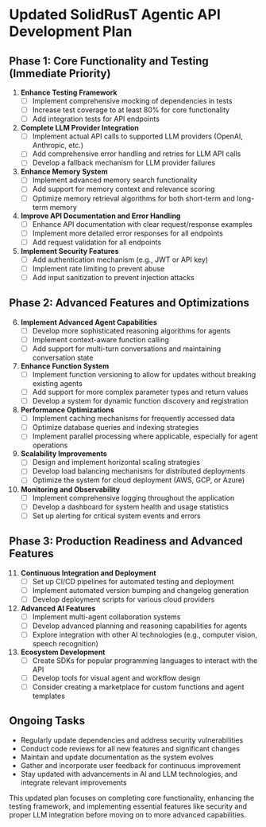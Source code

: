 # Updated SolidRusT Agentic API Development Plan

## Phase 1: Core Functionality and Testing (Immediate Priority)

1. **Enhance Testing Framework**
   - [ ] Implement comprehensive mocking of dependencies in tests
   - [ ] Increase test coverage to at least 80% for core functionality
   - [ ] Add integration tests for API endpoints

2. **Complete LLM Provider Integration**
   - [ ] Implement actual API calls to supported LLM providers (OpenAI, Anthropic, etc.)
   - [ ] Add comprehensive error handling and retries for LLM API calls
   - [ ] Develop a fallback mechanism for LLM provider failures

3. **Enhance Memory System**
   - [ ] Implement advanced memory search functionality
   - [ ] Add support for memory context and relevance scoring
   - [ ] Optimize memory retrieval algorithms for both short-term and long-term memory

4. **Improve API Documentation and Error Handling**
   - [ ] Enhance API documentation with clear request/response examples
   - [ ] Implement more detailed error responses for all endpoints
   - [ ] Add request validation for all endpoints

5. **Implement Security Features**
   - [ ] Add authentication mechanism (e.g., JWT or API key)
   - [ ] Implement rate limiting to prevent abuse
   - [ ] Add input sanitization to prevent injection attacks

## Phase 2: Advanced Features and Optimizations

6. **Implement Advanced Agent Capabilities**
   - [ ] Develop more sophisticated reasoning algorithms for agents
   - [ ] Implement context-aware function calling
   - [ ] Add support for multi-turn conversations and maintaining conversation state

7. **Enhance Function System**
   - [ ] Implement function versioning to allow for updates without breaking existing agents
   - [ ] Add support for more complex parameter types and return values
   - [ ] Develop a system for dynamic function discovery and registration

8. **Performance Optimizations**
   - [ ] Implement caching mechanisms for frequently accessed data
   - [ ] Optimize database queries and indexing strategies
   - [ ] Implement parallel processing where applicable, especially for agent operations

9. **Scalability Improvements**
   - [ ] Design and implement horizontal scaling strategies
   - [ ] Develop load balancing mechanisms for distributed deployments
   - [ ] Optimize the system for cloud deployment (AWS, GCP, or Azure)

10. **Monitoring and Observability**
    - [ ] Implement comprehensive logging throughout the application
    - [ ] Develop a dashboard for system health and usage statistics
    - [ ] Set up alerting for critical system events and errors

## Phase 3: Production Readiness and Advanced Features

11. **Continuous Integration and Deployment**
    - [ ] Set up CI/CD pipelines for automated testing and deployment
    - [ ] Implement automated version bumping and changelog generation
    - [ ] Develop deployment scripts for various cloud providers

12. **Advanced AI Features**
    - [ ] Implement multi-agent collaboration systems
    - [ ] Develop advanced planning and reasoning capabilities for agents
    - [ ] Explore integration with other AI technologies (e.g., computer vision, speech recognition)

13. **Ecosystem Development**
    - [ ] Create SDKs for popular programming languages to interact with the API
    - [ ] Develop tools for visual agent and workflow design
    - [ ] Consider creating a marketplace for custom functions and agent templates

## Ongoing Tasks

- Regularly update dependencies and address security vulnerabilities
- Conduct code reviews for all new features and significant changes
- Maintain and update documentation as the system evolves
- Gather and incorporate user feedback for continuous improvement
- Stay updated with advancements in AI and LLM technologies, and integrate relevant improvements

This updated plan focuses on completing core functionality, enhancing the testing framework, and implementing essential features like security and proper LLM integration before moving on to more advanced capabilities.
